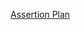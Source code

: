 [Assertion Plan](https://docs.google.com/spreadsheets/d/10lAbC2SPMIvZuONJcSZIiBT-Uq7S3AqdRwgl610-0aw/edit?usp=sharing)
